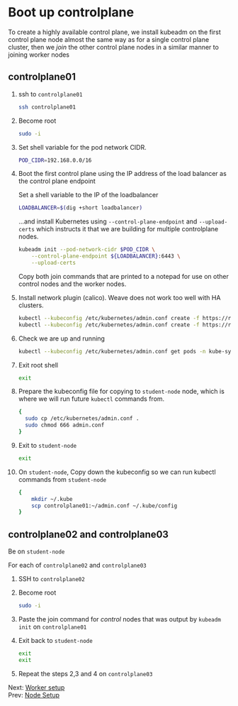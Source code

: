 # Boot up controlplane

To create a highly available control plane, we install kubeadm on the first control plane node almost the same way as for a single control plane cluster, then we *join* the other control plane nodes in a similar manner to joining worker nodes

## controlplane01

1. ssh to `controlplane01`

    ```bash
    ssh controlplane01
    ```

1. Become root

    ```bash
    sudo -i
    ```

1. Set shell variable for the pod network CIDR.

    ```bash
    POD_CIDR=192.168.0.0/16
    ```

1. Boot the first control plane using the IP address of the load balancer as the control plane endpoint

    Set a shell variable to the IP of the loadbalancer

    ```bash
    LOADBALANCER=$(dig +short loadbalancer)
    ```

    ...and install Kubernetes using `--control-plane-endpoint` and `--upload-certs` which instructs it that we are building for multiple controlplane nodes.

    ```bash
    kubeadm init --pod-network-cidr $POD_CIDR \
        --control-plane-endpoint ${LOADBALANCER}:6443 \
        --upload-certs
    ```

    Copy both join commands that are printed to a notepad for use on other control nodes and the worker nodes.

1. Install network plugin (calico). Weave does not work too well with HA clusters.

    ```bash
    kubectl --kubeconfig /etc/kubernetes/admin.conf create -f https://raw.githubusercontent.com/projectcalico/calico/v3.26.3/manifests/tigera-operator.yaml
    kubectl --kubeconfig /etc/kubernetes/admin.conf create -f https://raw.githubusercontent.com/projectcalico/calico/v3.26.3/manifests/custom-resources.yaml
    ```

1. Check we are up and running

    ```bash
    kubectl --kubeconfig /etc/kubernetes/admin.conf get pods -n kube-system
    ```

1. Exit root shell

    ```bash
    exit
    ```

1. Prepare the kubeconfig file for copying to `student-node` node, which is where we will run future `kubectl` commands from.

    ```bash
    {
      sudo cp /etc/kubernetes/admin.conf .
      sudo chmod 666 admin.conf
    }
    ```

1. Exit to `student-node`

    ```bash
    exit
    ```

1. On `student-node`, Copy down the kubeconfig so we can run kubectl commands from `student-node`

    ```bash
    {
        mkdir ~/.kube
        scp controlplane01:~/admin.conf ~/.kube/config
    }

## controlplane02 and controlplane03

Be on `student-node`

For each of `controlplane02` and `controlplane03`

1. SSH to `controlplane02`
1. Become root

    ```bash
    sudo -i
    ```

1. Paste the join command for *control* nodes that was output by `kubeadm init` on `controlplane01`
1. Exit back to `student-node`

    ```bash
    exit
    exit
    ```

1. Repeat the steps 2,3 and 4 on `controlplane03`

Next: [Worker setup](./07-workers.md)</br>
Prev: [Node Setup](./05-node-setup.md)
